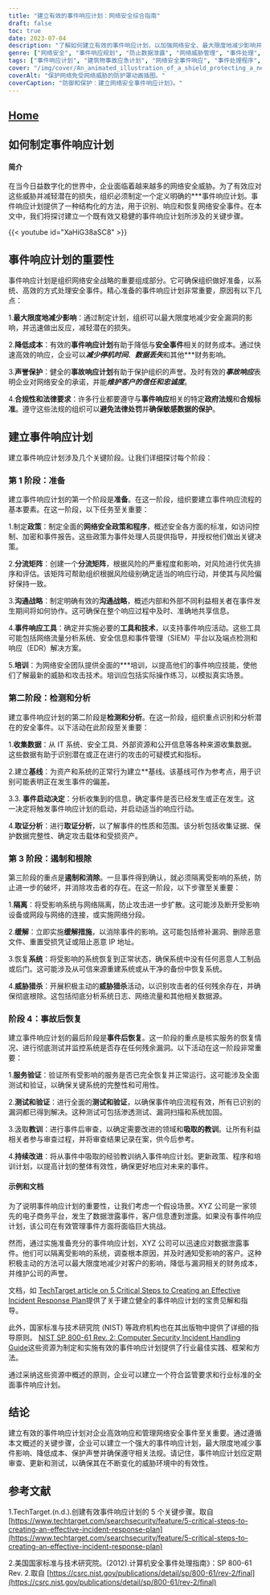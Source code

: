 ```yaml
---
title: "建立有效的事件响应计划：网络安全综合指南"
draft: false
toc: true
date: 2023-07-04
description: "了解如何建立有效的事件响应计划，以加强网络安全、最大限度地减少影响并遵守法规。"
genre: ["网络安全", "事件响应规划", "防止数据泄露", "网络威胁管理", "事件处理", "安全事件管理", "业务连续性", "数据保护", "事件应对策略", "网络安全最佳做法"]
tags: ["事件响应计划", "建筑物事故应急计划", "网络安全事件响应", "事件处理程序", "数据泄露应对", "网络事件管理", "业务连续性规划", "数据保护战略", "网络威胁检测", "事件响应工具", "安全事件分析", "网络安全政策", "传播策略", "事件文档", "网络安全培训", "事件检测", "遏制和根除", "事故后活动", "事件响应示例", "NIST 事件响应指南", "网络安全法规", "IBM 数据泄露成本报告", "客户数据保护", "投资者信心", "网络安全框架", "安全事件管理手册", "事件应对小组", "事件响应阶段", "事件响应最佳做法", "网络安全风险评估", "网络事件分流矩阵"]
cover: "/img/cover/An_animated_illustration_of_a_shield_protecting_a_network.png"
coverAlt: "保护网络免受网络威胁的防护罩动画插图。"
coverCaption: "防御和保护：建立网络安全事件响应计划》。"
---
```


## [Home](/cyber-security-career-playbook-start/)

## 如何制定事件响应计划

#### 简介

在当今日益数字化的世界中，企业面临着越来越多的网络安全威胁。为了有效应对这些威胁并减轻潜在的损失，组织必须制定一个定义明确的***事件响应计划。事件响应计划提供了一种结构化的方法，用于识别、响应和恢复网络安全事件。在本文中，我们将探讨建立一个既有效又稳健的事件响应计划所涉及的关键步骤。

{{< youtube id="XaHiG38aSC8" >}}

## 事件响应计划的重要性

事件响应计划是组织网络安全战略的重要组成部分。它可确保组织做好准备，以系统、高效的方式处理安全事件。精心准备的事件响应计划非常重要，原因有以下几点：

1.**最大限度地减少影响**：通过制定计划，组织可以最大限度地减少安全漏洞的影响，并迅速做出反应，减轻潜在的损失。

2.**降低成本**：有效的**事件响应计划**有助于降低与**安全事件**相关的财务成本。通过快速高效的响应，企业可以***减少停机时间***、***数据丢失***和其他***财务影响。

3.**声誉保护**：健全的**事故响应计划**有助于保护组织的声誉。及时有效的***事故响应***表明企业对网络安全的承诺，并能***维护客户的信任和忠诚度***。

4.**合规性和法律要求**：许多行业都要遵守与**事件响应**相关的特定**政府法规**和**合规标准**。遵守这些法规的组织可以**避免法律处罚**并**确保敏感数据的保护**。

## 建立事件响应计划

建立事件响应计划涉及几个关键阶段。让我们详细探讨每个阶段：

### 第 1 阶段：准备

建立事件响应计划的第一个阶段是**准备**。在这一阶段，组织要建立事件响应流程的基本要素。在这一阶段，以下任务至关重要：

1.制定**政策**：制定全面的**网络安全政策和程序**，概述安全各方面的标准，如访问控制、加密和事件报告。这些政策为事件处理人员提供指导，并授权他们做出关键决策。

2.**分流矩阵**：创建一个**分流矩阵**，根据风险的严重程度和影响，对风险进行优先排序和评估。该矩阵可帮助组织根据风险级别确定适当的响应行动，并使其与风险偏好保持一致。

3.**沟通战略**：制定明确有效的**沟通战略**，概述内部和外部不同利益相关者在事件发生期间将如何协作。这可确保在整个响应过程中及时、准确地共享信息。

4.**事件响应工具**：确定并实施必要的**工具和技术**，以支持事件响应活动。这些工具可能包括网络流量分析系统、安全信息和事件管理（SIEM）平台以及端点检测和响应（EDR）解决方案。

5.**培训**：为网络安全团队提供全面的***培训，以提高他们的事件响应技能，使他们了解最新的威胁和攻击技术。培训应包括实际操作练习，以模拟真实场景。

### 第二阶段：检测和分析

建立事件响应计划的第二阶段是**检测和分析**。在这一阶段，组织重点识别和分析潜在的安全事件。以下活动在此阶段至关重要：

1.**收集数据**：从 IT 系统、安全工具、外部资源和公开信息等各种来源收集数据。这些数据有助于识别潜在或正在进行的攻击的可疑模式和指标。

2.建立**基线**：为资产和系统的正常行为建立**基线。该基线可作为参考点，用于识别可能表明正在发生事件的偏差。

3.3. **事件启动决定**：分析收集到的信息，确定事件是否已经发生或正在发生。这一决定将触发事件响应计划的启动，并启动适当的响应行动。

4.**取证分析**：进行**取证分析**，以了解事件的性质和范围。该分析包括收集证据、保护数据完整性、确定攻击载体和受损资产。

### 第 3 阶段：遏制和根除

第三阶段的重点是**遏制和消除**。一旦事件得到确认，就必须隔离受影响的系统，防止进一步的破坏，并消除攻击者的存在。在这一阶段，以下步骤至关重要：

1.**隔离**：将受影响系统与网络隔离，防止攻击进一步扩散。这可能涉及断开受影响设备或网段与网络的连接，或实施网络分段。

2.**缓解**：立即实施**缓解措施**，以消除事件的影响。这可能包括修补漏洞、删除恶意文件、重置受损凭证或阻止恶意 IP 地址。

3.恢复**系统**：将受影响的系统恢复到正常状态，确保系统中没有任何恶意人工制品或后门。这可能涉及从可信来源重建系统或从干净的备份中恢复系统。

4.**威胁猎杀**：开展积极主动的**威胁猎杀**活动，以识别攻击者的任何残余存在，并确保彻底根除。这包括彻底分析系统日志、网络流量和其他相关数据源。

### 阶段 4：事故后恢复

建立事件响应计划的最后阶段是**事件后恢复**。这一阶段的重点是核实服务的恢复情况、进行彻底测试并监控系统是否存在任何残余漏洞。以下活动在这一阶段非常重要：

1.**服务验证**：验证所有受影响的服务是否已完全恢复并正常运行。这可能涉及全面测试和验证，以确保关键系统的完整性和可用性。

2.**测试和验证**：进行全面的**测试和验证**，以确保事件响应流程有效，所有已识别的漏洞都已得到解决。这种测试可包括渗透测试、漏洞扫描和系统加固。

3.汲取**教训**：进行事件后审查，以确定需要改进的领域和**吸取的教训**。让所有利益相关者参与审查过程，并将审查结果记录在案，供今后参考。

4.**持续改进**：将从事件中吸取的经验教训纳入事件响应计划。更新政策、程序和培训计划，以提高计划的整体有效性，确保更好地应对未来的事件。

#### 示例和文档

为了说明事件响应计划的重要性，让我们考虑一个假设场景。XYZ 公司是一家领先的电子商务平台，发生了数据泄露事件，客户信息遭到泄露。如果没有事件响应计划，该公司在有效管理事件方面将面临巨大挑战。

然而，通过实施准备充分的事件响应计划，XYZ 公司可以迅速应对数据泄露事件。他们可以隔离受影响的系统，调查根本原因，并及时通知受影响的客户。这种积极主动的方法可以最大限度地减少对客户的影响，降低与漏洞相关的财务成本，并维护公司的声誉。

文档，如 [TechTarget article on 5 Critical Steps to Creating an Effective Incident Response Plan](https://www.techtarget.com/searchsecurity/feature/5-critical-steps-to-creating-an-effective-incident-response-plan)提供了关于建立健全的事件响应计划的宝贵见解和指导。

此外，国家标准与技术研究院 (NIST) 等政府机构也在其出版物中提供了详细的指导原则。 [NIST SP 800-61 Rev. 2: Computer Security Incident Handling Guide](https://csrc.nist.gov/publications/detail/sp/800-61/rev-2/final)这些资源为制定和实施有效的事件响应计划提供了行业最佳实践、框架和方法。

通过采纳这些资源中概述的原则，企业可以建立一个符合监管要求和行业标准的全面事件响应计划。
## 结论

建立有效的事件响应计划对企业高效响应和管理网络安全事件至关重要。通过遵循本文概述的关键步骤，企业可以建立一个强大的事件响应计划，最大限度地减少事件影响、降低成本、保护声誉并确保遵守相关法规。请记住，事件响应计划应定期审查、更新和测试，以确保其在不断变化的威胁环境中的有效性。
## 参考文献

1.TechTarget.(n.d.).创建有效事件响应计划的 5 个关键步骤。取自 [https://www.techtarget.com/searchsecurity/feature/5-critical-steps-to-creating-an-effective-incident-response-plan](https://www.techtarget.com/searchsecurity/feature/5-critical-steps-to-creating-an-effective-incident-response-plan)

2.美国国家标准与技术研究院。(2012).计算机安全事件处理指南》：SP 800-61 Rev. 2.取自 [https://csrc.nist.gov/publications/detail/sp/800-61/rev-2/final](https://csrc.nist.gov/publications/detail/sp/800-61/rev-2/final)
